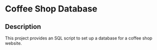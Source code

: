 # Coffee Shop Database

## Description
This project provides an SQL script to set up a database for a coffee shop website.

